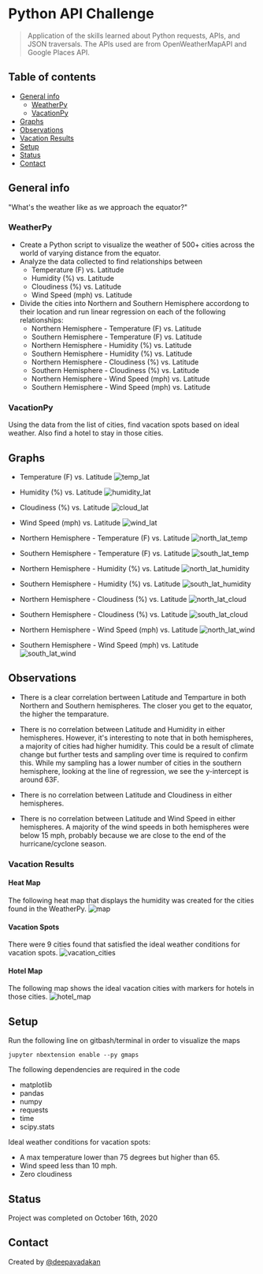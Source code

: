 # Python API Challenge
> Application of the skills learned about Python requests, APIs, and JSON traversals. The APIs used are from OpenWeatherMapAPI and Google Places API.


## Table of contents
* [General info](#general-info)
    * [WeatherPy](#WeatherPy)
    * [VacationPy](#VacationPy)
* [Graphs](#Graphs)
* [Observations](#Observations)
* [Vacation Results](#Vacation-Results)
* [Setup](#setup)
* [Status](#status)
* [Contact](#contact)

## General info
"What's the weather like as we approach the equator?"

### WeatherPy
* Create a Python script to visualize the weather of 500+ cities across the world of varying distance from the equator. 
* Analyze the data collected to find relationships between
    * Temperature (F) vs. Latitude
    * Humidity (%) vs. Latitude
    * Cloudiness (%) vs. Latitude
    * Wind Speed (mph) vs. Latitude
* Divide the cities into Northern and Southern Hemisphere accordong to their location and  run linear regression on each of the following relationships:
    * Northern Hemisphere - Temperature (F) vs. Latitude
    * Southern Hemisphere - Temperature (F) vs. Latitude
    * Northern Hemisphere - Humidity (%) vs. Latitude
    * Southern Hemisphere - Humidity (%) vs. Latitude
    * Northern Hemisphere - Cloudiness (%) vs. Latitude
    * Southern Hemisphere - Cloudiness (%) vs. Latitude
    * Northern Hemisphere - Wind Speed (mph) vs. Latitude
    * Southern Hemisphere - Wind Speed (mph) vs. Latitude
    
### VacationPy
Using the data from the list of cities, find vacation spots based on ideal weather. Also find a hotel to stay in those cities.


## Graphs
* Temperature (F) vs. Latitude
![temp_lat](Images/lat_temp.png)

* Humidity (%) vs. Latitude
![humidity_lat](Images/lat_humidity.png)

* Cloudiness (%) vs. Latitude
![cloud_lat](Images/lat_cloudiness.png)

* Wind Speed (mph) vs. Latitude
![wind_lat](Images/lat_wind_speed.png)

* Northern Hemisphere - Temperature (F) vs. Latitude
![north_lat_temp](Images/north_lat_temp.png)

* Southern Hemisphere - Temperature (F) vs. Latitude
![south_lat_temp](Images/south_lat_temp.png)

* Northern Hemisphere - Humidity (%) vs. Latitude
![north_lat_humidity](Images/north_lat_humidity.png)

* Southern Hemisphere - Humidity (%) vs. Latitude
![south_lat_humidity](Images/south_lat_humidity.png)

* Northern Hemisphere - Cloudiness (%) vs. Latitude
![north_lat_cloud](Images/north_lat_cloud.png)

* Southern Hemisphere - Cloudiness (%) vs. Latitude
![south_lat_cloud](Images/south_lat_cloud.png)

* Northern Hemisphere - Wind Speed (mph) vs. Latitude
![north_lat_wind](Images/north_lat_wind.png)

* Southern Hemisphere - Wind Speed (mph) vs. Latitude
![south_lat_wind](Images/south_lat_wind.png)


## Observations
* There is a clear correlation bertween Latitude and Temparture in both Northern and Southern hemispheres. The closer you get to the equator, the higher the temparature. 


* There is no correlation between Latitude and Humidity in either hemispheres. However, it's interesting to note that in both hemispheres, a majority of cities had higher humidity. This could be a result of climate change but further tests and sampling over time is required to confirm this. While my sampling has a lower number of cities in the southern hemisphere, looking at the line of regression, we see the y-intercept is around 63F.


* There is no correlation between Latitude and Cloudiness in either hemispheres. 


* There is no correlation between Latitude and Wind Speed in either hemispheres. A majority of the wind speeds in both hemispheres were below 15 mph, probably because we are close to the end of the hurricane/cyclone season.


### Vacation Results
#### Heat Map 
The following heat map that displays the humidity was created for the cities found in the WeatherPy.
![map](Images/map.png)


#### Vacation Spots
There were 9 cities found that satisfied the ideal weather conditions for vacation spots.
![vacation_cities](Images/vacation_cities.png)

#### Hotel Map
The following map shows the ideal vacation cities with markers for hotels in those cities.
![hotel_map](Images/hotel_map.png)


## Setup
Run the following line on gitbash/terminal in order to visualize the maps
    
    jupyter nbextension enable --py gmaps

The following dependencies are required in the code
* matplotlib
* pandas
* numpy
* requests
* time
* scipy.stats

Ideal weather conditions for vacation spots:
* A max temperature lower than 75 degrees but higher than 65.
* Wind speed less than 10 mph.
* Zero cloudiness

## Status
Project was completed on October 16th, 2020

## Contact
Created by [@deepavadakan](https://github.com/)